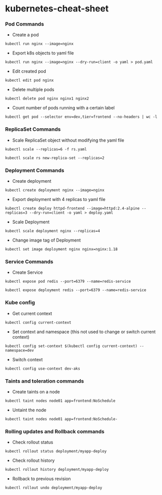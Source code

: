 # kubernetes-cheat-sheet

### Pod Commands

- Create a pod
```shell
kubectl run nginx --image=nginx
```

- Export k8s objects to yaml file
```shell
kubectl run nginx --image=nginx --dry-run=client -o yaml > pod.yaml
```

- Edit created pod
```shell
kubectl edit pod nginx
```

- Delete multiple pods
```shell
kubectl delete pod nginx nginx1 nginx2
```

- Count number of pods running with a certain label
```shell
kubectl get pod --selector env=dev,tier=frontend --no-headers | wc -l
```

### ReplicaSet Commands

- Scale ReplicaSet object without modifying the yaml file
```shell
kubectl scale --replicas=6 -f rs.yaml
```
```shell
kubectl scale rs new-replica-set --replicas=2
```

### Deployment Commands

- Create deployment
```shell
kubectl create deployment nginx --image=nginx
```

- Export deployment with 4 replicas to yaml file
```shell
kubectl create deploy httpd-frontend --image=httpd:2.4-alpine --replicas=3 --dry-run=client -o yaml > deploy.yaml
```

- Scale Deployment
```shell
kubectl scale deployment nginx --replicas=4
```

- Change image tag of Deployment
```shell
kubectl set image deployment nginx nginx=nginx:1.18
```

### Service Commands

- Create Service
```shell
kubectl expose pod redis --port=6379 --name=redis-service
```
```shell
kubectl expose deployment redis --port=6379 --name=redis-service
```

### Kube config

- Get current context
```shell
kubectl config current-context
```

- Set context and namespace (this not used to change or switch current context)
```shell
kubectl config set-context $(kubectl config current-context) --namespace=dev
```

- Switch context
```shell
kubectl config use-context dev-aks
```

### Taints and toleration commands

- Create taints on a node
```shell
kubectl taint nodes node01 app=frontend:NoSchedule
```

- Untaint the node
```shell
kubectl taint nodes node01 app=frontend:NoSchedule-
```

### Rolling updates and Rollback commands

- Check rollout status
```shell
kubectl rollout status deployment/myapp-deploy
```

- Check rollout history
```shell
kubectl rollout history deployment/myapp-deploy
```

- Rollback to previous revision
```shell
kubectl rollout undo deployment/myapp-deploy
```